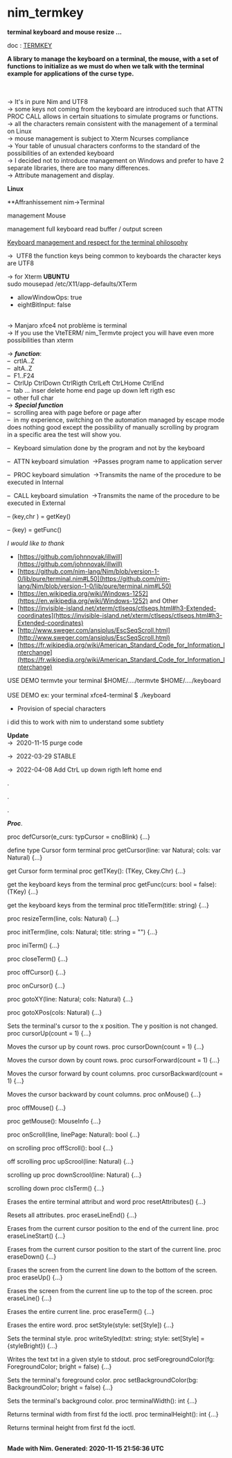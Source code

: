 # nim_termkey<br />

**terminal keyboard and mouse resize ...**<br />

doc : [TERMKEY](http://htmlpreview.github.io/?https://github.com/AS400JPLPC/nim_termkey/blob/master/htmldocs/termkey.html)<br />

**A library to manage the keyboard on a terminal, the mouse, with a set of functions to initialize as we must do when we talk with the terminal example for applications of the curse type.**<br /><br />
<br />

&rarr;&nbsp;It's in pure Nim and UTF8<br />
&rarr;&nbsp;some keys not coming from the keyboard are introduced such that ATTN PROC CALL allows in certain situations to simulate programs or functions.<br />
&rarr;&nbsp;all the characters remain consistent with the management of a terminal on Linux<br />
&rarr;&nbsp;mouse management is subject to Xterm Ncurses compliance<br />
&rarr;&nbsp;Your table of unusual characters conforms to the standard of the possibilities of an extended keyboard<br />
&rarr;&nbsp;I decided not to introduce management on Windows and prefer to have 2 separate libraries, there are too many differences.<br />
&rarr;&nbsp;Attribute management and display.<br />

**Linux**

**Affranhissement nim->Terminal

management Mouse

management full keyboard   read buffer / output screen

<u>Keyboard management and respect for the terminal philosophy</u><br />

&rarr;&nbsp; UTF8
the function keys being common to keyboards
the character keys are UTF8

&rarr;&nbsp;for Xterm   **UBUNTU** <BR />
sudo mousepad /etc/X11/app-defaults/XTerm <BR />

* allowWindowOps: true <BR />
* eightBitInput: false <BR /><BR />

&rarr;&nbsp;Manjaro xfce4 not problème is terminal<BR />
&rarr;&nbsp;If you use the VteTERM/ nim_Termvte  project you will have even more possibilities than xterm<BR />

&rarr;&nbsp;***function***:<BR />
&ndash;&nbsp; crtlA..Z<BR />
&ndash;&nbsp; altA..Z<BR />
&ndash;&nbsp; F1..F24<BR />
&ndash;&nbsp; CtrlUp CtrlDown CtrlRigth CtrlLeft CtrLHome CtrlEnd<BR />
&ndash;&nbsp; tab ... inser&nbsp;delete&nbsp;home&nbsp;end&nbsp;page&nbsp;up&nbsp;down&nbsp;left&nbsp;rigth&nbsp;esc<BR />
&ndash;&nbsp; other&nbsp;full&nbsp;char<BR />
&rarr;&nbsp;***Special function***<BR />
&ndash;&nbsp; scrolling area with page before or page after<BR />
&ndash;&nbsp; in my experience, switching on the automation managed by escape mode does nothing good except the possibility of manually scrolling by program in a specific area the test will show you.<BR />

&ndash;&nbsp; Keyboard simulation done by the program and not by the keyboard<BR />

&ndash;&nbsp; ATTN keyboard simulation&nbsp;&nbsp;&rarr;Passes program name to application server<BR />

&ndash;&nbsp; PROC keyboard simulation&nbsp;&nbsp;&rarr;Transmits the name of the procedure to be executed in Internal<BR />

&ndash;&nbsp; CALL keyboard simulation&nbsp;&nbsp;&rarr;Transmits the name of the procedure to be executed in External<BR />

&ndash;&nbsp;(key,chr ) = getKey()<BR />

&ndash;&nbsp;(key) = getFunc()<BR />

*I would like to thank*<BR />

* [https://github.com/johnnovak/illwill](https://github.com/johnnovak/illwill)<BR />
* [https://github.com/nim-lang/Nim/blob/version-1-0/lib/pure/terminal.nim#L50](https://github.com/nim-lang/Nim/blob/version-1-0/lib/pure/terminal.nim#L50)<BR />
* [https://en.wikipedia.org/wiki/Windows-1252](https://en.wikipedia.org/wiki/Windows-1252) and Other<BR />
* [https://invisible-island.net/xterm/ctlseqs/ctlseqs.html#h3-Extended-coordinates](https://invisible-island.net/xterm/ctlseqs/ctlseqs.html#h3-Extended-coordinates)<BR />
* [http://www.sweger.com/ansiplus/EscSeqScroll.html](http://www.sweger.com/ansiplus/EscSeqScroll.html)<BR />
* [https://fr.wikipedia.org/wiki/American_Standard_Code_for_Information_Interchange](https://fr.wikipedia.org/wiki/American_Standard_Code_for_Information_Interchange)<BR />

USE DEMO termvte  your terminal   $HOME/..../termvte $HOME/..../keyboard  <BR />
<BR />
USE DEMO ex: your terminal xfce4-terminal   $ ./keyboard <BR />

* Provision of special characters<BR />

i did this to work with nim to understand some subtlety<BR />

**Update**<BR />
&rarr;&nbsp; 2020-11-15   purge code <BR />

&rarr;&nbsp; 2022-03-29   STABLE<BR />

&rarr;&nbsp; 2022-04-08   Add CtrL up down rigth left home end<BR />

.<BR />

.<BR />

.<BR />

***Proc***.<BR />

proc defCursor(e_curs: typCursor = cnoBlink) {...}

define type Cursor form terminal
proc getCursor(line: var Natural; cols: var Natural) {...}

get Cursor form terminal
proc getTKey(): (TKey, Ckey.Chr) {...}

get the keyboard keys from the terminal
proc getFunc(curs: bool = false): (TKey) {...}

get the keyboard keys from the terminal
proc titleTerm(title: string) {...}

proc resizeTerm(line, cols: Natural) {...}

proc initTerm(line, cols: Natural; title: string = "") {...}

proc iniTerm() {...}

proc closeTerm() {...}

proc offCursor() {...}

proc onCursor() {...}

proc gotoXY(line: Natural; cols: Natural) {...}

proc gotoXPos(cols: Natural) {...}

Sets the terminal's cursor to the x position. The y position is not changed.
proc cursorUp(count = 1) {...}

Moves the cursor up by count rows.
proc cursorDown(count = 1) {...}

Moves the cursor down by count rows.
proc cursorForward(count = 1) {...}

Moves the cursor forward by count columns.
proc cursorBackward(count = 1) {...}

Moves the cursor backward by count columns.
proc onMouse() {...}

proc offMouse() {...}

proc getMouse(): MouseInfo {...}

proc onScroll(line, linePage: Natural): bool {...}

on scrolling
proc offScroll(): bool {...}

off scrolling
proc upScrool(line: Natural) {...}

scrolling up
proc downScrool(line: Natural) {...}

scrolling down
proc clsTerm() {...}

Erases the entire terminal attribut and word
proc resetAttributes() {...}

Resets all attributes.
proc eraseLineEnd() {...}

Erases from the current cursor position to the end of the current line.
proc eraseLineStart() {...}

Erases from the current cursor position to the start of the current line.
proc eraseDown() {...}

Erases the screen from the current line down to the bottom of the screen.
proc eraseUp() {...}

Erases the screen from the current line up to the top of the screen.
proc eraseLine() {...}

Erases the entire current line.
proc eraseTerm() {...}

Erases the entire word.
proc setStyle(style: set[Style]) {...}

Sets the terminal style.
proc writeStyled(txt: string; style: set[Style] = {styleBright}) {...}

Writes the text txt in a given style to stdout.
proc setForegroundColor(fg: ForegroundColor; bright = false) {...}

Sets the terminal's foreground color.
proc setBackgroundColor(bg: BackgroundColor; bright = false) {...}

Sets the terminal's background color.
proc terminalWidth(): int {...}

Returns terminal width from first fd the ioctl.
proc terminalHeight(): int {...}

Returns terminal height from first fd the ioctl.
<BR />
<BR />

**Made with Nim. Generated: 2020-11-15 21:56:36 UTC**
